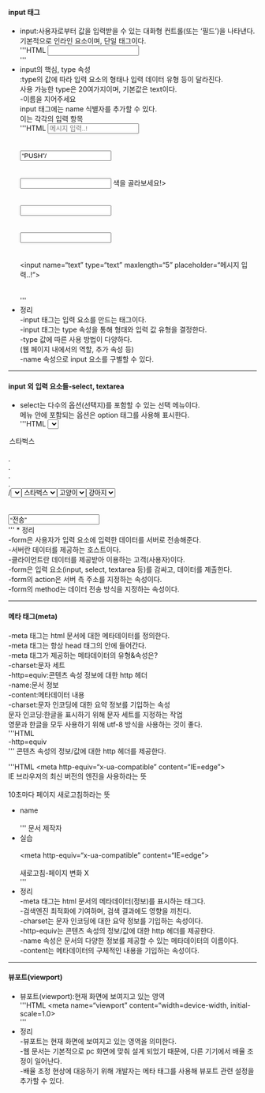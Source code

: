 #### input 태그 </br>
* input:사용자로부터 값을 입력받을 수 있는 대화형 컨트롤(또는 ‘필드’)을 나타낸다. </br>
기본적으로 인라인 요소이며, 단일 태그이다. </br>
'''HTML
<input/> </br>'''
* input의 핵심, type 속성 </br>
:type의 값에 따라 입력 요소의 형태나 입력 데이터 유형 등이 달라진다. </br>
사용 가능한 type은 20여가지이며, 기본값은 text이다. </br>
-이름을 지어주세요 </br>
input 태그에는 name 식별자를 추가할 수 있다. </br>
이는 각각의 입력 항목 </br>
'''HTML
<input type=“text” maxlength=“5” placeholder="메시지 입력..!"> <br> <br> </br>
<input type=“button” value=“PUSH”/> <br> <br> </br>
<input type=“color”/> 색을 골라보세요!> <br> <br> </br>
<input type=“range” max=“100” min=“0” step=“10”/>  <br> <br> </br>
<input type=“date”/> <br> <br> </br>
<input name=“text” type=“text” maxlength=“5” placeholder=“메시지 입력..!”> <br> <br> </br>
'''
* 정리 </br>
-input 태그는 입력 요소를 만드는 태그이다. </br>
-input 태그는 type 속성을 통해 형태와 입력 값 유형을 결정한다. </br>
-type 값에 따른 사용 방법이 다양하다. </br>
(웹 페이지 내에서의 역할, 추가 속성 등) </br>
-name 속성으로 input 요소를 구별할 수 있다. </br>

---

#### input 외 입력 요소들-select, textarea </br>
* select는 다수의 옵션(선택지)를 포함할 수 있는 선택 메뉴이다. </br>
메뉴 안에 포함되는 옵션은 option 태그를 사용해 표시한다. </br>
'''HTML
<select> </br>
<option>스타벅스</option> </br>
. </br>
. </br>
. </br>
. </br>
/<select> </br>'''
-이름과 값 </br>
select에는 input과 마찬가지로 name을 지정할 수 있으며, 각각의 option에는 value 속성을 지정할 수 있다. value는 실제로 처리될 값을 나타낸다. </br> </br>
'''HTML
<select name=“cafe”>
<option value=“starbucks”>스타벅스</option> </br>
/<select> </br>
'''
-textarea </br>
textarea:여러 줄의 일반 텍스트를 입력할 수 있는 입력 요소 </br>
textarea 역시 name을 추가하여 구별해줄 수 있는 입력 요소이다. </br>
'''HTML
<textarea name=“letter”></textarea> </br>
<option value=“cat selected>고양이</option> </br>
* <textarea>기본적으로 쓰여 있는 텍스트</textarea> </br>
<textarea name=“content” rows=“10” cols=“10”>기본적으로 쓰여 있는 텍스트</textarea> </br>'''
rows:행 </br>
clos:열 </br>

* 정리 </br>
-select는 선택 메뉴를 나타내는 태그이다. </br>
-select의 각 선택지는 optiom 태그를 통해 표시한다. </br>
-각각의 option에는 value를 지정하여 추후 처리를 준비한다. </br>
(자바스크립트를 통한 입력 값 처리에 value가 사용될 수 있다) </br>
-textarea는 여러 줄의 일반 텍스트를 입력하는 요소를 나타낸다. </br>

---

#### 양식을 만들어주는 form 태그 </br>
* form:사용자가 입력한 데이터(입력값)를 서버로 보내기 위해 사용하는 태그 </br>
서버:정보를 제공하는 호스트 </br>
* 클라이언트(사용자)가 요청을 하면, 서버는 그에 대한 응답으로 정보를 제공한다. </br>
* 폼 태그 </br>
-form:입력 요소들을 감싸며, 입력 값을 서버 측으로 제출할 수 있다, </br>
'''HTML
<form> </br>
<input type=“text” placeholder=“아이디”> </br>
<br> </br>
<input type=“text” placeholder=“비밀번호”> </br>
</form> </br>'''
* form의 내용(입력값)을 제출하기 위해 input 태그의 submit 타입 사용 가능 </br>
'''HTML
<form> </br>
<input type=“text” placeholder=“아이디”> </br>
<br> </br>
<input type=“text” placeholder=“비밀번호”> </br>
<br> </br>
<input type=“submit” value=“로그인”> </br>
</form> </br>'''
* '로그인’ 버튼을 누르면 입력된 아이디와 비밀번호가 서버로 전송되고(요청), </br>
서버 측에서 데이터를 처리한 결과를 클라이언트에게 보내준다(응답) </br>
-form의 속성 </br>
action:입력값을 전송할 서버의 url </br>
method:클라이언트가 입력한 데이터를 어떤 식으로 전송할지(GET or POST) </br>
'''HTML
<form action=“example.php” method=“POST”> </br>
</form> </br>'''
* GET, POST </br>
* GET:서버에 요청을 보내어 응답을 받아낸다. </br>
서버로부터 정보를 ‘가져오겠다’는 성격의 요청이다. </br>
* POST:서버의 요청을 보내어 작업을 수행한다. </br>
서버에 있는 데이터를 추가/수정/삭제한 후에 응답을 받아낸다. </br>
서버의 정보를 ‘조작하겠다’는 성격의 요청이다. </br>
* 실습 </br>
exam.php 가짜 서버 </br>
'''HTML
<form action=“exam.php” method=“POST”> </br>
<input type=“text” placeholder=“NAME” name=“name”> </br>
<br> </br>
<select name=“pet"> </br>
<option value=“dog”>강아지</option> </br>
 ... </br>
</select> </br>
<br> </br>
<input type=“submit” value=“전송”> </br>
'''
* 정리 </br>
-form은 사용자가 입력 요소에 입력한 데이터를 서버로 전송해준다. </br>
-서버란 데이터를 제공하는 호스트이다. </br>
-클라이언트란 데이터를 제공받아 이용하는 고객(사용자)이다. </br>
-form은 입력 요소(input, select, textarea 등)를 감싸고, 데이터를 제출한다. </br>
-form의 action은 서버 측 주소를 지정하는 속성이다. </br>
-form의 method는 데이터 전송 방식을 지정하는 속성이다. </br>

---

#### 메타 태그(meta) </br>
-meta 태그는 html 문서에 대한 메타데이터를 정의한다. </br>
-meta 태그는 항상 head 태그의 안에 들어간다. </br>
-meta 태그가 제공하는 메타데이터의 유형&속성은? </br>
-charset:문자 세트 </br>
-http=equiv:콘텐츠 속성 정보에 대한 http 헤더 </br>
-name:문서 정보 </br>
-content:메타데이터 내용 </br>
-charset:문자 인코딩에 대한 요약 정보를 기입하는 속성 </br>
문자 인코딩:한글을 표시하기 위해 문자 세트를 지정하는 작업 </br>
영문과 한글을 모두 사용하기 위해 utf-8 방식을 사용하는 것이 좋다. </br>
'''HTML
<meta charset=“utf-8”> </br>
-http=equiv </br>'''
콘텐츠 속성의 정보/값에 대한 http 헤더를 제공한다. </br>

'''HTML
<meta http-equiv=“x-ua-compatible” content=“IE=edge”> </br>
IE 브라우저의 최신 버전의 엔진을 사용하라는 뜻 </br>
<meta http-equiv=“refresh” content=“10”> </br>
10초마다 페이지 새로고침하라는 뜻 </br>
* name </br>
<meta name=“author” content=“유노코딩”> </br>'''
문서 제작자 </br>
* 실습 </br>
<meta charset=“UTF-8”> </br>
<meta http-equiv=“x-ua-compatible” content=“IE=edge”> </br>
<meta name=“author” content=“유노코딩”> </br>
새로고침-페이지 변화 X </br>
'''
* 정리 </br>
-meta 태그는 html 문서의 메타데이터(정보)를 표시하는 태그다. </br>
-검색엔진 최적화에 기여하며, 검색 결과에도 영향을 끼친다. </br>
-charset는 문자 인코딩에 대한 요약 정보를 기입하는 속성이다. </br>
-http-equiv는 콘텐츠 속성의 정보/값에 대한 http 헤더를 제공한다. </br>
-name 속성은 문서의 다양한 정보를 제공할 수 있는 메타데이터의 이름이다. </br>
-content는 메타데이터의 구체적인 내용을 기입하는 속성이다. </br>

---

#### 뷰포트(viewport) </br>
* 뷰포트(viewport):현재 화면에 보여지고 있는 영역 </br>
'''HTML
<meta name=“viewport” content=“width=device-width, initial-scale=1.0> </br>
'''
* 정리 </br>
-뷰포트는 현재 화면에 보여지고 있는 영역을 의미한다. </br>
-웹 문서는 기본적으로 pc 화면에 맞춰 설계 되었기 때문에, 다른 기기에서 배율 조정이 일어난다. </br>
-배율 조정 현상에 대응하기 위해 개발자는 메타 태그를 사용해 뷰포트 관련 설정을 추가할 수 있다. </br>